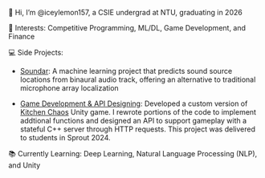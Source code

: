 👋 Hi, I’m @iceylemon157, a CSIE undergrad at NTU, graduating in 2026

🌱 Interests: Competitive Programming, ML/DL, Game Development, and Finance

💻 Side Projects:

- [Soundar](https://github.com/ooyang0325/soundar): A machine learning project that predicts sound source locations
from binaural audio track, offering an alternative to traditional microphone array localization

- [Game Development & API Designing](https://github.com/iceylemon157/sprout-c-game-2024): Developed a custom version of [Kitchen Chaos](https://store.steampowered.com/app/2275820/Kitchen_Chaos__Learn_Game_Development/) Unity game. I rewrote portions of the code to implement addtional functions and designed an API to support gameplay with a stateful C++ server through HTTP requests. This project was delivered to students in Sprout 2024.

📚 Currently Learning: Deep Learning, Natural Language Processing (NLP), and Unity

<!---
iceylemon157/iceylemon157 is a ✨ special ✨ repository because its `README.md` (this file) appears on your GitHub profile.
You can click the Preview link to take a look at your changes.
--->
